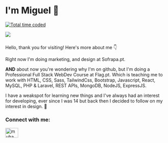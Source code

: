 ###
<h1 align="left">I'm Miguel 👋</h1>
<a href="https://wakatime.com/@2851d98a-5309-4027-9bc6-c75ffd8f6aa2"><img src="https://wakatime.com/badge/user/2851d98a-5309-4027-9bc6-c75ffd8f6aa2.svg" alt="Total time coded" /></a>

[![](https://visitcount.itsvg.in/api?id=mcristino&label=Profile%20Views&color=12&icon=5&pretty=true)](https://visitcount.itsvg.in)

###

<p> Hello, thank you for visiting! Here's more about me 👇</p>
<p> 

Right now I'm doing marketing, and design at Sofrapa.pt. 

<strong>AND</strong> about now you're wondering why I'm on github, but I'm doing a Professional Full Stack WebDev Course at Flag.pt. Which is teaching me to work with HTML, CSS, Sass, TailwindCss, Bootstrap, Javascript, React, MySQL, PHP & Laravel, REST APIs, MongoDB, NodeJS, ExpressJS.


I have a weakspot for learning new things and I've always had an interest for developing, ever since I was 14 but back then I decided to follow on my interest in design. 📝
</p>


<h3 align="left">Connect with me:</h3>
<p align="left">
<a href="https://www.linkedin.com/in/miguelcristino23/" target="blank"><img align="center" src="https://raw.githubusercontent.com/rahuldkjain/github-profile-readme-generator/master/src/images/icons/Social/linked-in-alt.svg" alt="muhammad-nurcholis-112b73162" height="30" width="40" /></a>
</p>


<!--
**mcristino/mcristino** is a ✨ _special_ ✨ repository because its `README.md` (this file) appears on your GitHub profile.

Here are some ideas to get you started:

- 🔭 I’m currently working on ...
- 🌱 I’m currently learning ...
- 👯 I’m looking to collaborate on ...
- 🤔 I’m looking for help with ...
- 💬 Ask me about ...
- 📫 How to reach me: ...
- 😄 Pronouns: ...
- ⚡ Fun fact: ...
-->
